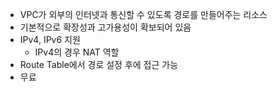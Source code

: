 - VPC가 외부의 인터넷과 통신할 수 있도록 경로를 만들어주는 리소스
- 기본적으로 확장성과 고가용성이 확보되어 있음
- IPv4, IPv6 지원
	- IPv4의 경우 NAT 역할
- Route Table에서 경로 설정 후에 접근 가능
- 무료